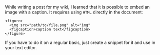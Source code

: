 While writing a post for my wiki, I learned that it is possible to embed an image with a caption. It requires using `HTML` directly in the document:
```
<figure>
  <img src="path/to/file.png" alt="img"
  <figcaption>caption text</figcaption>
</figure>
``` 
If you have to do it on a regular basis, just create a snippet for it and use in your text editor. 
